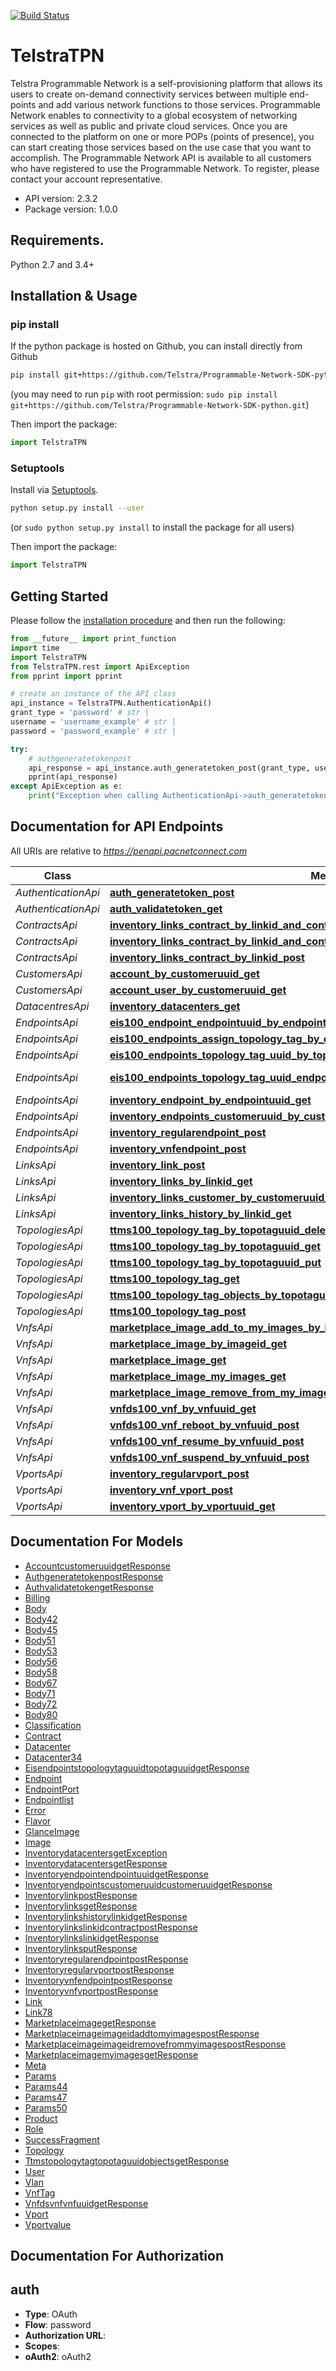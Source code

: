 [![Build Status](https://travis-ci.org/telstra/Programmable-Network-SDK-python.svg?branch=master)](https://travis-ci.org/telstra/Programmable-Network-SDK-python)

# TelstraTPN
Telstra Programmable Network is a self-provisioning platform that allows its users to create on-demand connectivity services between multiple end-points and add various network functions to those services. Programmable Network enables to connectivity to a global ecosystem of networking services as well as public and private cloud services. Once you are connected to the platform on one or more POPs (points of presence), you can start creating those services based on the use case that you want to accomplish. The Programmable Network API is available to all customers who have registered to use the Programmable Network. To register, please contact your account representative.

- API version: 2.3.2
- Package version: 1.0.0

## Requirements.

Python 2.7 and 3.4+

## Installation & Usage
### pip install

If the python package is hosted on Github, you can install directly from Github

```sh
pip install git+https://github.com/Telstra/Programmable-Network-SDK-python.git
```
(you may need to run `pip` with root permission: `sudo pip install git+https://github.com/Telstra/Programmable-Network-SDK-python.git`)

Then import the package:
```python
import TelstraTPN 
```

### Setuptools

Install via [Setuptools](http://pypi.python.org/pypi/setuptools).

```sh
python setup.py install --user
```
(or `sudo python setup.py install` to install the package for all users)

Then import the package:
```python
import TelstraTPN
```

## Getting Started

Please follow the [installation procedure](#installation--usage) and then run the following:

```python
from __future__ import print_function
import time
import TelstraTPN
from TelstraTPN.rest import ApiException
from pprint import pprint

# create an instance of the API class
api_instance = TelstraTPN.AuthenticationApi()
grant_type = 'password' # str | 
username = 'username_example' # str | 
password = 'password_example' # str | 

try:
    # authgeneratetokenpost
    api_response = api_instance.auth_generatetoken_post(grant_type, username, password)
    pprint(api_response)
except ApiException as e:
    print("Exception when calling AuthenticationApi->auth_generatetoken_post: %s\n" % e)

```

## Documentation for API Endpoints

All URIs are relative to *https://penapi.pacnetconnect.com*

Class | Method | HTTP request | Description
------------ | ------------- | ------------- | -------------
*AuthenticationApi* | [**auth_generatetoken_post**](docs/AuthenticationApi.md#auth_generatetoken_post) | **POST** /1.0.0/auth/generatetoken | authgeneratetokenpost
*AuthenticationApi* | [**auth_validatetoken_get**](docs/AuthenticationApi.md#auth_validatetoken_get) | **GET** /1.0.0/auth/validatetoken | authvalidatetokenget
*ContractsApi* | [**inventory_links_contract_by_linkid_and_contractid_get**](docs/ContractsApi.md#inventory_links_contract_by_linkid_and_contractid_get) | **GET** /1.0.0/inventory/links/{linkid}/contract/{contractid} | inventorylinksget
*ContractsApi* | [**inventory_links_contract_by_linkid_and_contractid_put**](docs/ContractsApi.md#inventory_links_contract_by_linkid_and_contractid_put) | **PUT** /1.0.0/inventory/links/{linkid}/contract/{contractid} | inventorylinksput
*ContractsApi* | [**inventory_links_contract_by_linkid_post**](docs/ContractsApi.md#inventory_links_contract_by_linkid_post) | **POST** /1.0.0/inventory/links/{linkid}/contract | inventorylinkslinkidcontractpost
*CustomersApi* | [**account_by_customeruuid_get**](docs/CustomersApi.md#account_by_customeruuid_get) | **GET** /1.0.0/account/{customeruuid} | accountcustomeruuidget
*CustomersApi* | [**account_user_by_customeruuid_get**](docs/CustomersApi.md#account_user_by_customeruuid_get) | **GET** /1.0.0/account/{customeruuid}/user | accountcustomeruuiduserget
*DatacentresApi* | [**inventory_datacenters_get**](docs/DatacentresApi.md#inventory_datacenters_get) | **GET** /1.0.0/inventory/datacenters | inventorydatacentersget
*EndpointsApi* | [**eis100_endpoint_endpointuuid_by_endpointuuid_put**](docs/EndpointsApi.md#eis100_endpoint_endpointuuid_by_endpointuuid_put) | **PUT** /eis/1.0.0/endpoint/endpointuuid/{endpointuuid} | eisendpointendpointuuidendpointuuidput
*EndpointsApi* | [**eis100_endpoints_assign_topology_tag_by_endpointuuid_post**](docs/EndpointsApi.md#eis100_endpoints_assign_topology_tag_by_endpointuuid_post) | **POST** /eis/1.0.0/endpoints/{endpointuuid}/assign_topology_tag | eisendpointsendpointuuidassigntopologytagpost
*EndpointsApi* | [**eis100_endpoints_topology_tag_uuid_by_topotaguuid_get**](docs/EndpointsApi.md#eis100_endpoints_topology_tag_uuid_by_topotaguuid_get) | **GET** /eis/1.0.0/endpoints/topology_tag_uuid/{topotaguuid} | eisendpointstopologytaguuidtopotaguuidget
*EndpointsApi* | [**eis100_endpoints_topology_tag_uuid_endpoint_by_topotaguuid_and_endpointuuid_delete**](docs/EndpointsApi.md#eis100_endpoints_topology_tag_uuid_endpoint_by_topotaguuid_and_endpointuuid_delete) | **DELETE** /eis/1.0.0/endpoints/topology_tag_uuid/{topotaguuid}/endpoint/{endpointuuid} | eisendpointstopologytaguuiddelete
*EndpointsApi* | [**inventory_endpoint_by_endpointuuid_get**](docs/EndpointsApi.md#inventory_endpoint_by_endpointuuid_get) | **GET** /1.0.0/inventory/endpoint/{endpointuuid} | inventoryendpointendpointuuidget
*EndpointsApi* | [**inventory_endpoints_customeruuid_by_customeruuid_get**](docs/EndpointsApi.md#inventory_endpoints_customeruuid_by_customeruuid_get) | **GET** /1.0.0/inventory/endpoints/customeruuid/{customeruuid} | inventoryendpointscustomeruuidcustomeruuidget
*EndpointsApi* | [**inventory_regularendpoint_post**](docs/EndpointsApi.md#inventory_regularendpoint_post) | **POST** /1.0.0/inventory/regularendpoint | inventoryregularendpointpost
*EndpointsApi* | [**inventory_vnfendpoint_post**](docs/EndpointsApi.md#inventory_vnfendpoint_post) | **POST** /1.0.0/inventory/vnfendpoint | inventoryvnfendpointpost
*LinksApi* | [**inventory_link_post**](docs/LinksApi.md#inventory_link_post) | **POST** /1.0.0/inventory/link | inventorylinkpost
*LinksApi* | [**inventory_links_by_linkid_get**](docs/LinksApi.md#inventory_links_by_linkid_get) | **GET** /1.0.0/inventory/links/{linkid} | inventorylinkslinkidget
*LinksApi* | [**inventory_links_customer_by_customeruuid_get**](docs/LinksApi.md#inventory_links_customer_by_customeruuid_get) | **GET** /1.0.0/inventory/links/customer/{customeruuid} | inventorylinkscustomercustomeruuidget
*LinksApi* | [**inventory_links_history_by_linkid_get**](docs/LinksApi.md#inventory_links_history_by_linkid_get) | **GET** /1.0.0/inventory/links/history/{linkid} | inventorylinkshistorylinkidget
*TopologiesApi* | [**ttms100_topology_tag_by_topotaguuid_delete**](docs/TopologiesApi.md#ttms100_topology_tag_by_topotaguuid_delete) | **DELETE** /ttms/1.0.0/topology_tag/{topotaguuid}/ | ttmstopologytagtopotaguuiddelete
*TopologiesApi* | [**ttms100_topology_tag_by_topotaguuid_get**](docs/TopologiesApi.md#ttms100_topology_tag_by_topotaguuid_get) | **GET** /ttms/1.0.0/topology_tag/{topotaguuid}/ | ttmstopologytagtopotaguuidget
*TopologiesApi* | [**ttms100_topology_tag_by_topotaguuid_put**](docs/TopologiesApi.md#ttms100_topology_tag_by_topotaguuid_put) | **PUT** /ttms/1.0.0/topology_tag/{topotaguuid}/ | ttmstopologytagtopotaguuidput
*TopologiesApi* | [**ttms100_topology_tag_get**](docs/TopologiesApi.md#ttms100_topology_tag_get) | **GET** /ttms/1.0.0/topology_tag | ttmstopologytagget
*TopologiesApi* | [**ttms100_topology_tag_objects_by_topotaguuid_get**](docs/TopologiesApi.md#ttms100_topology_tag_objects_by_topotaguuid_get) | **GET** /ttms/1.0.0/topology_tag/{topotaguuid}/objects/ | ttmstopologytagtopotaguuidobjectsget
*TopologiesApi* | [**ttms100_topology_tag_post**](docs/TopologiesApi.md#ttms100_topology_tag_post) | **POST** /ttms/1.0.0/topology_tag | ttmstopologytagpost
*VnfsApi* | [**marketplace_image_add_to_my_images_by_imageid_post**](docs/VnfsApi.md#marketplace_image_add_to_my_images_by_imageid_post) | **POST** /1.0.0/marketplace/image/{imageid}/add_to_my_images/ | marketplaceimageimageidaddtomyimagespost
*VnfsApi* | [**marketplace_image_by_imageid_get**](docs/VnfsApi.md#marketplace_image_by_imageid_get) | **GET** /1.0.0/marketplace/image/{imageid}/ | marketplaceimageimageidget
*VnfsApi* | [**marketplace_image_get**](docs/VnfsApi.md#marketplace_image_get) | **GET** /1.0.0/marketplace/image | marketplaceimageget
*VnfsApi* | [**marketplace_image_my_images_get**](docs/VnfsApi.md#marketplace_image_my_images_get) | **GET** /1.0.0/marketplace/image/my_images/ | marketplaceimagemyimagesget
*VnfsApi* | [**marketplace_image_remove_from_my_images_by_imageid_post**](docs/VnfsApi.md#marketplace_image_remove_from_my_images_by_imageid_post) | **POST** /1.0.0/marketplace/image/{imageid}/remove_from_my_images/ | marketplaceimageimageidremovefrommyimagespost
*VnfsApi* | [**vnfds100_vnf_by_vnfuuid_get**](docs/VnfsApi.md#vnfds100_vnf_by_vnfuuid_get) | **GET** /vnfds/1.0.0/vnf/{vnfuuid}/ | vnfdsvnfvnfuuidget
*VnfsApi* | [**vnfds100_vnf_reboot_by_vnfuuid_post**](docs/VnfsApi.md#vnfds100_vnf_reboot_by_vnfuuid_post) | **POST** /vnfds/1.0.0/vnf/{vnfuuid}/reboot | vnfdsvnfvnfuuidrebootpost
*VnfsApi* | [**vnfds100_vnf_resume_by_vnfuuid_post**](docs/VnfsApi.md#vnfds100_vnf_resume_by_vnfuuid_post) | **POST** /vnfds/1.0.0/vnf/{vnfuuid}/resume | vnfdsvnfvnfuuidresumepost
*VnfsApi* | [**vnfds100_vnf_suspend_by_vnfuuid_post**](docs/VnfsApi.md#vnfds100_vnf_suspend_by_vnfuuid_post) | **POST** /vnfds/1.0.0/vnf/{vnfuuid}/suspend | vnfdsvnfvnfuuidsuspendpost
*VportsApi* | [**inventory_regularvport_post**](docs/VportsApi.md#inventory_regularvport_post) | **POST** /1.0.0/inventory/regularvport | inventoryregularvportpost
*VportsApi* | [**inventory_vnf_vport_post**](docs/VportsApi.md#inventory_vnf_vport_post) | **POST** /1.0.0/inventory/vnf/vport | inventoryvnfvportpost
*VportsApi* | [**inventory_vport_by_vportuuid_get**](docs/VportsApi.md#inventory_vport_by_vportuuid_get) | **GET** /1.0.0/inventory/vport/{vportuuid} | inventoryvportvportuuidget


## Documentation For Models

 - [AccountcustomeruuidgetResponse](docs/AccountcustomeruuidgetResponse.md)
 - [AuthgeneratetokenpostResponse](docs/AuthgeneratetokenpostResponse.md)
 - [AuthvalidatetokengetResponse](docs/AuthvalidatetokengetResponse.md)
 - [Billing](docs/Billing.md)
 - [Body](docs/Body.md)
 - [Body42](docs/Body42.md)
 - [Body45](docs/Body45.md)
 - [Body51](docs/Body51.md)
 - [Body53](docs/Body53.md)
 - [Body56](docs/Body56.md)
 - [Body58](docs/Body58.md)
 - [Body67](docs/Body67.md)
 - [Body71](docs/Body71.md)
 - [Body72](docs/Body72.md)
 - [Body80](docs/Body80.md)
 - [Classification](docs/Classification.md)
 - [Contract](docs/Contract.md)
 - [Datacenter](docs/Datacenter.md)
 - [Datacenter34](docs/Datacenter34.md)
 - [EisendpointstopologytaguuidtopotaguuidgetResponse](docs/EisendpointstopologytaguuidtopotaguuidgetResponse.md)
 - [Endpoint](docs/Endpoint.md)
 - [EndpointPort](docs/EndpointPort.md)
 - [Endpointlist](docs/Endpointlist.md)
 - [Error](docs/Error.md)
 - [Flavor](docs/Flavor.md)
 - [GlanceImage](docs/GlanceImage.md)
 - [Image](docs/Image.md)
 - [InventorydatacentersgetException](docs/InventorydatacentersgetException.md)
 - [InventorydatacentersgetResponse](docs/InventorydatacentersgetResponse.md)
 - [InventoryendpointendpointuuidgetResponse](docs/InventoryendpointendpointuuidgetResponse.md)
 - [InventoryendpointscustomeruuidcustomeruuidgetResponse](docs/InventoryendpointscustomeruuidcustomeruuidgetResponse.md)
 - [InventorylinkpostResponse](docs/InventorylinkpostResponse.md)
 - [InventorylinksgetResponse](docs/InventorylinksgetResponse.md)
 - [InventorylinkshistorylinkidgetResponse](docs/InventorylinkshistorylinkidgetResponse.md)
 - [InventorylinkslinkidcontractpostResponse](docs/InventorylinkslinkidcontractpostResponse.md)
 - [InventorylinkslinkidgetResponse](docs/InventorylinkslinkidgetResponse.md)
 - [InventorylinksputResponse](docs/InventorylinksputResponse.md)
 - [InventoryregularendpointpostResponse](docs/InventoryregularendpointpostResponse.md)
 - [InventoryregularvportpostResponse](docs/InventoryregularvportpostResponse.md)
 - [InventoryvnfendpointpostResponse](docs/InventoryvnfendpointpostResponse.md)
 - [InventoryvnfvportpostResponse](docs/InventoryvnfvportpostResponse.md)
 - [Link](docs/Link.md)
 - [Link78](docs/Link78.md)
 - [MarketplaceimagegetResponse](docs/MarketplaceimagegetResponse.md)
 - [MarketplaceimageimageidaddtomyimagespostResponse](docs/MarketplaceimageimageidaddtomyimagespostResponse.md)
 - [MarketplaceimageimageidremovefrommyimagespostResponse](docs/MarketplaceimageimageidremovefrommyimagespostResponse.md)
 - [MarketplaceimagemyimagesgetResponse](docs/MarketplaceimagemyimagesgetResponse.md)
 - [Meta](docs/Meta.md)
 - [Params](docs/Params.md)
 - [Params44](docs/Params44.md)
 - [Params47](docs/Params47.md)
 - [Params50](docs/Params50.md)
 - [Product](docs/Product.md)
 - [Role](docs/Role.md)
 - [SuccessFragment](docs/SuccessFragment.md)
 - [Topology](docs/Topology.md)
 - [TtmstopologytagtopotaguuidobjectsgetResponse](docs/TtmstopologytagtopotaguuidobjectsgetResponse.md)
 - [User](docs/User.md)
 - [Vlan](docs/Vlan.md)
 - [VnfTag](docs/VnfTag.md)
 - [VnfdsvnfvnfuuidgetResponse](docs/VnfdsvnfvnfuuidgetResponse.md)
 - [Vport](docs/Vport.md)
 - [Vportvalue](docs/Vportvalue.md)


## Documentation For Authorization


## auth

- **Type**: OAuth
- **Flow**: password
- **Authorization URL**: 
- **Scopes**: 
 - **oAuth2**: oAuth2


